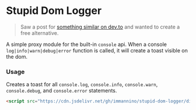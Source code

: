 # Stupid Dom Logger

> Saw a post for [something similar on dev.to](https://dev.to/guivr/toast-log-a-browser-extension-to-see-js-errors-right-on-your-page-without-opening-the-console-2p4j) and wanted to create a free alternative.

A simple proxy module for the built-in `console` api. When a console `log|info|warn|debug|error` function is called, it will create a toast visible on the dom.

### Usage

Creates a toast for all `console.log`, `console.info`, `console.warn`, `console.debug`, and `console.error` statements.

```html
<script src="https://cdn.jsdelivr.net/gh/immannino/stupid-dom-logger/dist/stupid-dom-logger.min.js"></script>
```